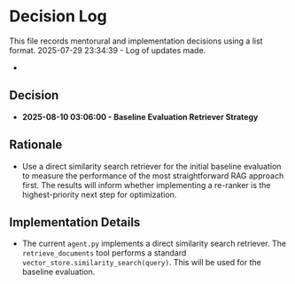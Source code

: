 # Decision Log

This file records mentorural and implementation decisions using a list format.
2025-07-29 23:34:39 - Log of updates made.

*

## Decision

*   **2025-08-10 03:06:00 - Baseline Evaluation Retriever Strategy**

## Rationale

*   Use a direct similarity search retriever for the initial baseline evaluation to measure the performance of the most straightforward RAG approach first. The results will inform whether implementing a re-ranker is the highest-priority next step for optimization.

## Implementation Details

*   The current `agent.py` implements a direct similarity search retriever. The `retrieve_documents` tool performs a standard `vector_store.similarity_search(query)`. This will be used for the baseline evaluation.